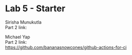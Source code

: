 # Lab 5 - Starter

Sirisha Munukutla  
Part 2 link:  

Michael Yap  
Part 2 link:  
https://github.com/bananasnowcones/github-actions-for-ci

